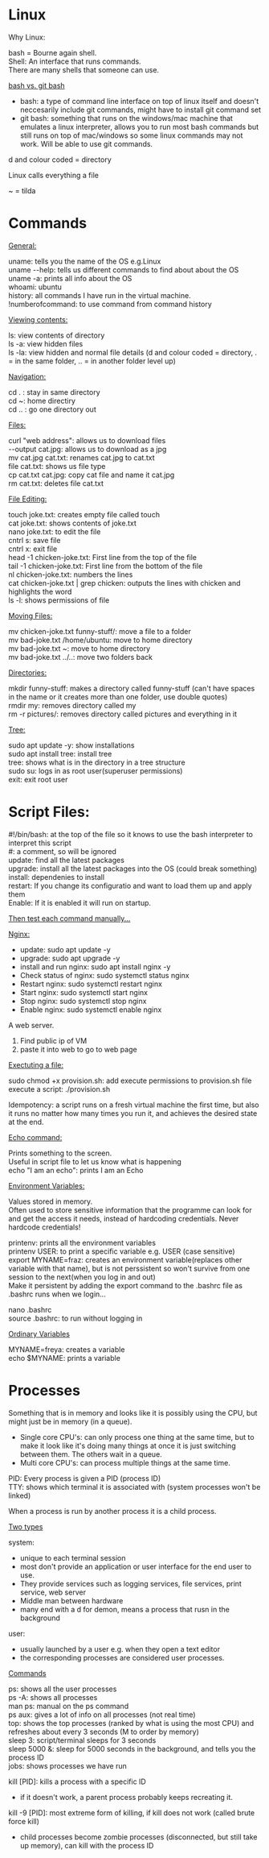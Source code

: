 # Linux

Why Linux: 


bash = Bourne again shell.<br>
Shell: An interface that runs commands.<br>
There are many shells that someone can use.<br>

<u>bash vs. git bash</u>
- bash: a type of command line interface on top of linux itself and doesn't neccesarily include git commands, might have to install git command set
- git bash: something that runs on the windows/mac machine that emulates a linux interpreter, allows you to run most bash commands but still runs on top of mac/windows so some linux commands may not work. Will be able to use git commands.

d and colour coded = directory

Linux calls everything a file

~ = tilda


# Commands

<u>General:</u>

uname: tells you the name of the OS e.g.Linux<br>
uname --help: tells us different commands to find about about the OS<br>
uname -a: prints all info about the OS<br>
whoami: ubuntu<br>
history: all commands I have run in the virtual machine.<br>
!numberofcommand: to use command from command history<br>

<u>Viewing contents:</u> 

ls: view contents of directory<br>
ls -a: view hidden files<br>
ls -la: view hidden and normal file details (d and colour coded = directory, . = in the same folder, .. = in another folder level up)<br>

<u>Navigation:</u>

cd . : stay in same directory<br>
cd ~: home directiry<br>
cd .. : go one directory out<br>


<u>Files:</u>

curl "web address": allows us to download files<br>
--output cat.jpg: allows us to download as a jpg<br>
mv cat.jpg cat.txt: renames cat.jpg to cat.txt<br>
file cat.txt: shows us file type<br>
cp cat.txt cat.jpg: copy cat file and name it cat.jpg<br>
rm cat.txt: deletes file cat.txt<br>

<u>File Editing:</u>

touch joke.txt: creates empty file called touch<br>
cat joke.txt: shows contents of joke.txt<br>
nano joke.txt: to edit the file<br>
cntrl s: save file<br>
cntrl x: exit file<br>
head -1 chicken-joke.txt: First line from the top of the file<br>
tail -1 chicken-joke.txt: First line from the bottom of the file<br>
nl chicken-joke.txt: numbers the lines<br>
cat chicken-joke.txt | grep chicken: outputs the lines with chicken and highlights the word<br>
ls -l: shows permissions of file

<u>Moving Files:</u>

mv chicken-joke.txt funny-stuff/: move a file to a folder<br>
mv bad-joke.txt /home/ubuntu: move to home directory<br>
mv bad-joke.txt ~:  move to home directory<br>
mv bad-joke.txt ../..: move two folders back<br>

<u>Directories:</u> 

mkdir funny-stuff: makes a directory called funny-stuff (can't have spaces in the name or it creates more than one folder, use double quotes)<br>
rmdir my: removes directory called my<br>
rm -r pictures/: removes directory called pictures and everything in it<br>

<u>Tree:</u>

sudo apt update -y: show installations<br>
sudo apt install tree: install tree<br>
tree: shows what is in the directory in a tree structure<br>
sudo su: logs in as root user(superuser permissions)<br>
exit: exit root user<br>

# Script Files:

#!/bin/bash: at the top of the file so it knows to use the bash interpreter to interpret this script<br>
#: a comment, so will be ignored<br>
update: find all the latest packages<br>
upgrade: install all the latest packages into the OS (could break something)<br>
install: dependenies to install<br>
restart: If you change its configuratio  and want to load them up and apply them<br>
Enable: If it is enabled it will run on startup.<br>   


<u>Then test each command manually...</u>


<u>Nginx:</u>

- update: sudo apt update -y<br>
- upgrade: sudo apt upgrade -y<br>
- install and run nginx: sudo apt install nginx -y<br>
- Check status of nginx: sudo systemctl status nginx<br>
- Restart nginx: sudo systemctl restart nginx<br>
- Start nginx: sudo systemctl start nginx<br>
- Stop nginx: sudo systemctl stop nginx<br>
- Enable nginx: sudo systemctl enable nginx<br>

A web server.<br>

1. Find public ip of VM<br>
2. paste it into web to go to web page<br>

<u>Exectuting a file:</u>

sudo chmod +x provision.sh: add execute permissions to provision.sh file<br> 
execute a script: ./provision.sh<br>

Idempotency: a script runs on a fresh virtual machine the first time, but also it runs no matter how many times you run it, and achieves the desired state at the end.<br>

<u>Echo command:</u>

Prints something to the screen.<br>
Useful in script file to let us know what is happening<br>
echo "I am an echo": prints I am an Echo<br>

<u>Environment Variables:</u>

Values stored in memory.<br>
Often used to store sensitive information that the programme can look for and get the access it needs, instead of hardcoding credentials. Never hardcode credentials!<br>

printenv: prints all the environment variables<br>
printenv USER: to print a specific variable e.g. USER (case sensitive)<br>
export MYNAME=fraz: creates an environment variable(replaces other variable with that name), but is not perssistent so won't survive from one session to the next(when you log in and out)<br>
Make it persistent by adding the export command to the .bashrc file as .bashrc runs when we login...<br>

nano .bashrc<br>
source .bashrc: to run without logging in<br>

<u>Ordinary Variables</u>

MYNAME=freya: creates a variable<br>
echo $MYNAME: prints a variable<br>


# Processes

Something that is in memory and looks like it is possibly using the CPU, but might just be in memory (in a queue).

- Single core CPU's: can only process one thing at the same time, but to make it look like it's doing many things at once it is just switching between them. The others wait in a queue.<br>
- Multi core CPU's: can process multiple things at the same time.

PID: Every process is given a PID (process ID)<br>
TTY: shows which terminal it is associated with (system processes won't be linked)

When a process is run by another process it is a child process.

<u>Two types</u>

system: 
- unique to each terminal session
- most don't provide an application or user interface for the end user to use.
- They provide services such as logging services, file services, print service, web server
- Middle man between hardware
- many end with a d for demon, means a process that rusn in the background

user: 
- usually launched by a user e.g. when they open a text editor
- the corresponding processes are considered user processes.

<u>Commands</u>

ps: shows all the user processes<br>
ps -A: shows all processes<br>
man ps: manual on the ps command<br>
ps aux: gives a lot of info on all processes (not real time)<br>
top: shows the top processes (ranked by what is using the most CPU) and refreshes about every 3 seconds (M to order by memory)<br>
sleep 3: script/terminal sleeps for 3 seconds<br>
sleep 5000 &: sleep for 5000 seconds in the background, and tells you the process ID<br>
jobs: shows processes we have run

kill [PID]: kills a process with a specific ID<br>
- if it doesn't work, a parent process probably keeps recreating it.<br>

kill -9 [PID]: most extreme form of killing, if kill does not work (called brute force kill)<br>
- child processes become zombie processes (disconnected, but still take up memory), can kill with the process ID
